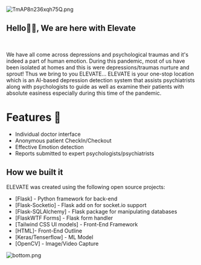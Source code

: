 ![TmAP8n236xqh75Q.png](https://i.loli.net/2020/07/13/OiwrC2KRZNPA9cJ.png)
### <h2>Hello🙏🏻, We are here with Elevate
  </br>



We have all come across depressions and psychological traumas and it's indeed a part of human emotion. During this pandemic, most of us have been isolated at homes and this is were depressions/traumas nurture and sprout! Thus we bring to you ELEVATE...
ELEVATE is your one-stop location which is an AI-based depression detection system that assists psychiatrists along with psychologists to guide as well as examine their patients with absolute easiness especially during this time of the pandemic.

# Features :raised_hands:
  - Individual doctor interface
  - Anonymous patient CheckIn/Checkout
  - Effective Emotion detection
  - Reports submitted to expert psychologists/psychiatrists

## How we built it

ELEVATE was created using the following open source projects:

* [Flask]                     - Python framework for back-end
* [Flask-Socketio]            - Flask add on for socket.io support
* [Flask-SQLAlchemy]          - Flask package for manipulating databases
* [FlaskWTF Forms]            - Flask form handler
* [Tailwind CSS UI models] - Front-End Framework
* [HTML]- Front-End Outline
* [Keras/Tenserflow]   - ML Model
* [OpenCV]             - Image/Video Capture


![bottom.png](https://i.loli.net/2020/07/12/b3grZD6LFseGuUP.png)
